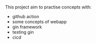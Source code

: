 This project aim to practise concepts with:
 - github action
 - some concepts of webapp 
 - gin framework
 - testing gin
 - cicd